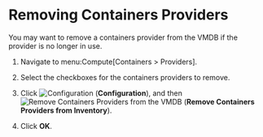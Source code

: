 # Removing Containers Providers

You may want to remove a containers provider from the VMDB if the
provider is no longer in use.

1.  Navigate to menu:Compute\[Containers \> Providers\].

2.  Select the checkboxes for the containers providers to remove.

3.  Click ![Configuration](../images/1847.png) (**Configuration**), and
    then ![Remove Containers Providers from the VMDB](../images/2098.png)
    (**Remove Containers Providers from Inventory**).

4.  Click **OK**.

